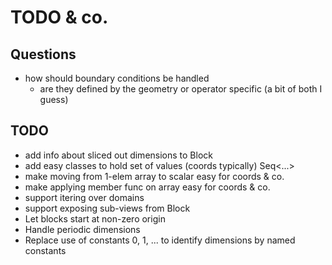 # TODO & co.

## Questions
* how should boundary conditions be handled
  - are they defined by the geometry or operator specific (a bit of both I
    guess)

## TODO
* add info about sliced out dimensions to Block
* add easy classes to hold set of values (coords typically) Seq<...>
* make moving from 1-elem array to scalar easy for coords & co.
* make applying member func on array easy for coords & co.
* support itering over domains
* support exposing sub-views from Block
* Let blocks start at non-zero origin
* Handle periodic dimensions
* Replace use of constants 0, 1, ... to identify dimensions by named constants
